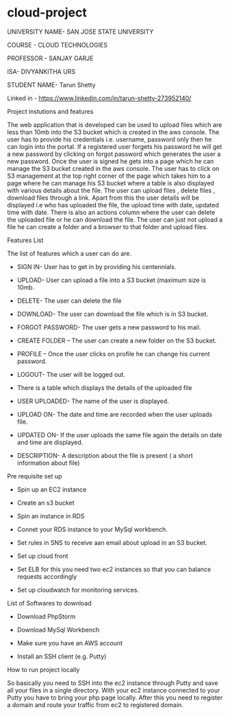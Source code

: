 # cloud-project
UNIVERSITY NAME- SAN JOSE STATE UNIVERSITY

COURSE - CLOUD TECHNOLOGIES

PROFESSOR - SANJAY GARJE

ISA- DIVYANKITHA URS

STUDENT NAME- Tarun Shetty

Linked in - https://www.linkedin.com/in/tarun-shetty-273952140/

Project instutions and features

The web application that is developed can be used to upload files which are less than 10mb into the S3 bucket which is created in the aws console. The user has to provide his credentials i.e. username, password only then he can login into the portal. If a registered user forgets his password he will get a new password by clicking on forgot password which generates the user a new password.
Once the user is signed he gets into a page which he can manage the S3 bucket created in the aws console. The user has to click on S3 management at the top right corner of the page which takes him to a page where he can manage his S3 bucket where a table is also displayed with various details about the file.
The user can upload files , delete files , download files through a link. Apart from this the user details will be displayed i.e who has uploaded the file, the upload time with date, updated time with date. There is also an actions column where the user can delete the uploaded file or he can download the file. The user can just not upload a file he can create a folder and a browser to that folder and upload files. 

Features List

The list of features which a user can do are.

* SIGN IN- User has to get in by providing his centennials.

* UPLOAD- User can upload a file into a S3 bucket (maximum size is 10mb. 

* DELETE- The user can delete the file 

* DOWNLOAD- The user can download the file which is in S3 bucket. 

* FORGOT PASSWORD- The user gets a new password to his mail.

* CREATE FOLDER – The user can create a new folder on the S3 bucket.

* PROFILE – Once the user clicks on profile he can change his current password.

* LOGOUT- The user will be logged out.

* There is a table which displays the details of the uploaded file

* USER UPLOADED- The name of the user is displayed.

* UPLOAD ON- The date and time are recorded when the user uploads file.

* UPDATED ON- If the user uploads the same file again the details on date and time are displayed.

* DESCRIPTION- A description about the file is present ( a short information about file)

Pre requisite set up

* Spin up an EC2 instance 

* Create an s3 bucket

* Spin an instance in RDS

* Connet your RDS instance to your MySql workbench.

* Set rules in SNS to receive aan email about upload in an S3 bucket.

* Set up cloud front

* Set ELB for this you need two ec2 instances so that you can balance requests accordingly

* Set up cloudwatch for monitoring services.

List of Softwares to download

* Download PhpStorm 

* Download MySql Workbench

* Make sure you have an AWS account

* Install an SSH client (e.g. Putty)

How to run project locally

So basically you need to SSH into the ec2 instance through Putty and save all your files in a single directory. With your ec2 instance connected to your Putty you have to bring your php page locally.
After this you need to register a domain and route your traffic from ec2 to registered domain.











